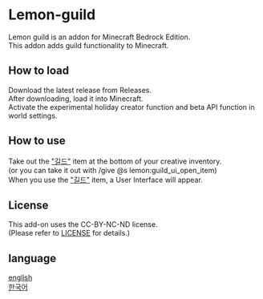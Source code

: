 # Lemon-guild

Lemon guild is an addon for Minecraft Bedrock Edition.<br>
This addon adds guild functionality to Minecraft.<br>

## How to load

Download the latest release from Releases.<br>
After downloading, load it into Minecraft.<br>
Activate the experimental holiday creator function and beta API function in world settings.<br>

## How to use

Take out the ["길드"](./items/guild_ui_open_item.json) item at the bottom of your creative inventory.<br>
(or you can take it out with /give @s lemon:guild_ui_open_item)<br>
When you use the ["길드"](./items/guild_ui_open_item.json) item, a User Interface will appear.<br>

## License

This add-on uses the CC-BY-NC-ND license.<br>
(Please refer to [LICENSE](./LICENSE) for details.)<br>

## language

[english](./README.md)<br>
[한국어](./README(kr).md)<br>